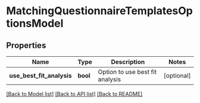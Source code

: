 # MatchingQuestionnaireTemplatesOptionsModel

## Properties
Name | Type | Description | Notes
------------ | ------------- | ------------- | -------------
**use_best_fit_analysis** | **bool** | Option to use best fit analysis | [optional] 

[[Back to Model list]](../README.md#documentation-for-models) [[Back to API list]](../README.md#documentation-for-api-endpoints) [[Back to README]](../README.md)


